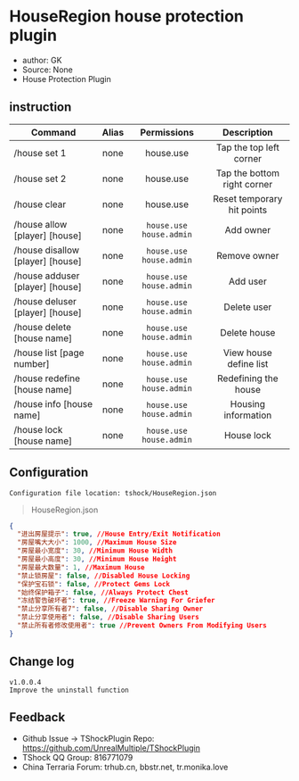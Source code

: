 # HouseRegion house protection plugin

- author: GK
- Source: None
- House Protection Plugin

## instruction

| Command                        | Alias |            Permissions             |   Description    |
|---------------------------|:--:|:-------------------------:|:-------:|
| /house set 1              | none  |         house.use         |  Tap the top left corner  |
| /house set 2              | none  |         house.use         |  Tap the bottom right corner  |
| /house clear              | none  |         house.use         | Reset temporary hit points |
| /house allow [player] [house]    | none  | `house.use` `house.admin` |  Add owner  |
| /house disallow [player] [house] | none  | `house.use` `house.admin` |  Remove owner  |
| /house adduser [player] [house]  | none  | `house.use` `house.admin` |  Add user  |
| /house deluser [player] [house]  | none  | `house.use` `house.admin` |  Delete user  |
| /house delete [house name]        | none  | `house.use` `house.admin` |  Delete house   |
| /house list [page number]          | none  | `house.use` `house.admin` | View house define list  |
| /house redefine [house name]      | none  | `house.use` `house.admin` | Redefining the house  |
| /house info [house name]          | none  | `house.use` `house.admin` |  Housing information   |
| /house lock [house name]          | none  | `house.use` `house.admin` |   House lock   |

## Configuration
	Configuration file location: tshock/HouseRegion.json
> HouseRegion.json

```json
{
  "进出房屋提示": true, //House Entry/Exit Notification
  "房屋嘴大大小": 1000, //Maximum House Size
  "房屋最小宽度": 30, //Minimum House Width
  "房屋最小高度": 30, //Minimum House Height
  "房屋最大数量": 1, //Maximum House
  "禁止锁房屋": false, //Disabled House Locking
  "保护宝石锁": false, //Protect Gems Lock
  "始终保护箱子": false, //Always Protect Chest
  "冻结警告破坏者": true, //Freeze Warning For Griefer
  "禁止分享所有者7": false, //Disable Sharing Owner
  "禁止分享使用者": false, //Disable Sharing Users
  "禁止所有者修改使用者": true //Prevent Owners From Modifying Users
}
```

## Change log

```
v1.0.0.4
Improve the uninstall function
```

## Feedback
- Github Issue -> TShockPlugin Repo: https://github.com/UnrealMultiple/TShockPlugin
- TShock QQ Group: 816771079
- China Terraria Forum: trhub.cn, bbstr.net, tr.monika.love
